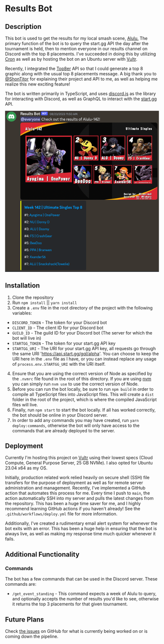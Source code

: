 # Results Bot

## Description

This bot is used to get the results for my local smash scene, [Alulu.](https://www.start.gg/tournament/alulu-135/details) The primary function of the bot is to query the start.gg API the day after the tournament is held, then to mention everyone in our results channel on Discord with the top 8 placements. I've succeeded in doing this by utilizing [Cron](https://www.npmjs.com/package/cron) as well as by hosting the bot on an Ubuntu server with [Vultr](https://www.vultr.com/).

Recently, I integrated the [Top8er](https://github.com/ShonTitor/Top8er) API so that I could generate a top 8 graphic along with the usual top 8 placements message. A big thank you to [@ShonTitor](https://github.com/ShonTitor) for explaining their project and API to me, as well as helping me realize this new exciting feature!

The bot is written primarily in TypeScript, and uses [discord.js](https://discord.js.org/#/) as the library for interacting with Discord, as well as GraphQL to interact with the [start.gg](https://developer.start.gg) API.

![Week-142](/../screenshots/resultBot.png?raw=true 'Week 142 Results')

## Installation

1. Clone the repository
2. Run `npm install` || `yarn install`
3. Create a `.env` file in the root directory of the project with the following variables:

- `DISCORD_TOKEN` - The token for your Discord bot
- `CLIENT_ID` - The client ID for your Discord bot
- `GUILD_ID` - The guild ID for your Discord bot (The server for which the bot will live in)
- `STARTGG_TOKEN` - The token for your start.gg API key
- `STARTGG_URI` - The URI for your start.gg API key, all requests go through the same URI 'https://api.start.gg/gql/alpha'. You can choose to keep the URI here in the `.env` file as I have, or you can instead replace any usage of `process.env.STARTGG_URI` with the URI itself.

4. Ensure that you are using the correct version of Node as specified by the `.nvmrc` file found in the root of this directory. If you are using [nvm](https://github.com/nvm-sh/nvm) you can simply run `nvm use` to use the correct version of Node.
5. Before you can run the bot locally, be sure to run `npm build` in order to compile all TypeScript files into JavaScript files. This will create a `dist` folder in the root of the project, which is where the compiled JavaScript files will live.
6. Finally, run `npm start` to start the bot locally. If all has worked correctly, the bot should be online in your Discord server.
7. In order to add any commands you may have created, run `yarn deploy:commands`, otherwise the bot will only have access to the commands that are already deployed to the server.

## Deployment

Currently I'm hosting this project on [Vultr](https://www.vultr.com/) using their lowest specs (Cloud Compute, General Purpose Server, 25 GB NVMe). I also opted for Ubuntu 23.04 x64 as my OS.

Initially, production related work relied heavily on secure shell (SSH) file transfers for the purpose of deployment as well as for remote server administration and management. Recently, I've implemented a GitHub action that automates this process for me. Every time I push to `main`, the action automatically SSH into my server and pulls the latest changes from the repository. This has been a huge time saver for me, and I highly recommend learning GitHub actions if you haven't already! See the `.github/workflows/deploy.yml` file for more information.

Additionally, I've created a rudimentary email alert system for whenever the bot exits with an error. This has been a huge help in ensuring that the bot is always live, as well as making my response time much quicker whenever it fails.

## Additional Functionality

### Commands

The bot has a few commands that can be used in the Discord server. These commands are:

- `/get_event_standing` - This command expects a week of Alulu to query, and optionally accepts the number of results you'd like to see, otherwise it returns the top 3 placements for that given tournament.

## Future Plans

Check [the issues](https://github.com/jamespericles/Result-Bot/issues) on GitHub for what is currently being worked on or is coming down the pipeline.
